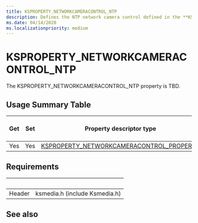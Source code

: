```yaml
---
title: KSPROPERTY_NETWORKCAMERACONTROL_NTP
description: Defines the NTP network camera control defined in the **KSPROPERTY_NETWORKCAMERACONTROL_PROPERTY** enumeration.
ms.date: 04/14/2020
ms.localizationpriority: medium
---
```


# KSPROPERTY_NETWORKCAMERACONTROL_NTP

The KSPROPERTY_NETWORKCAMERACONTROL_NTP property is TBD.

## Usage Summary Table

| Get | Set | Property descriptor type | Property value type |
| --- | --- | --- | --- |
| Yes | Yes | [KSPROPERTY_NETWORKCAMERACONTROL_PROPERTY](https://docs.microsoft.com/windows-hardware/drivers/stream/ne-ksmedia-ksproperty_networkcameracontrol_property) | LONG |

## Requirements

| &nbsp; | &nbsp; |
| --- | --- |
| Header | ksmedia.h (include Ksmedia.h) |

## See also
